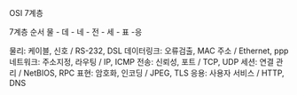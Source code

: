 OSI 7계층

7계층 순서
물 - 데 - 네 - 전 - 세 - 표 -응

물리: 케이블, 신호 / RS-232, DSL
데이터링크: 오류검출, MAC 주소 / Ethernet, ppp
네트워크: 주소지정, 라우팅 / IP, ICMP
전송: 신뢰성, 포트 / TCP, UDP
세션: 연결 관리 / NetBIOS, RPC
표현: 암호화, 인코딩 / JPEG, TLS
응용: 사용자 서비스 / HTTP, DNS
